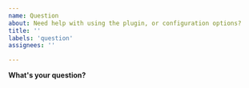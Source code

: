 ```yaml
---
name: Question
about: Need help with using the plugin, or configuration options?
title: ''
labels: 'question'
assignees: ''

---
```


**What's your question?**

<!-- Please give a detailed description of anything you may need help with, I will try my best to help you out! -->
